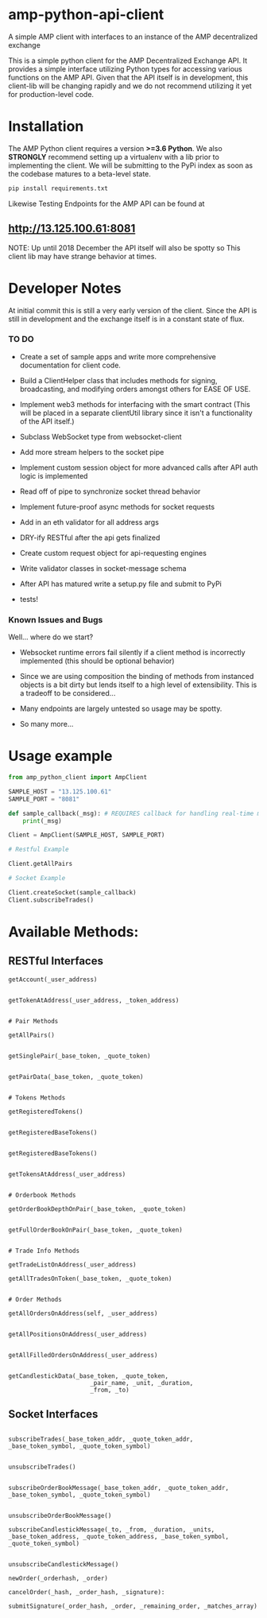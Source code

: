 # amp-python-api-client
A simple AMP client with interfaces to an instance of the AMP decentralized exchange

This is a simple python client for the AMP Decentralized Exchange API.
It provides a simple interface utilizing Python types for accessing
various functions on the AMP API.  Given that the API itself is in
development, this client-lib will be changing rapidly and we do not
recommend utilizing it yet for production-level code.

# Installation
The AMP Python client requires a version **>=3.6 Python**. We also
**STRONGLY** recommend setting up a virtualenv with a lib prior to implementing
the client.  We will be submitting to the PyPi index as soon as the codebase
matures to a beta-level state.

```python
pip install requirements.txt
```

Likewise Testing Endpoints for the AMP API can be found at

## http://13.125.100.61:8081

NOTE: Up until 2018 December the API itself will also be spotty so This
client lib may have strange behavior at times.

# Developer Notes

At initial commit this is still a very early version of the client.  Since the
API is still in development and the exchange itself is in a constant state of
flux.

### TO DO



* Create a set of sample apps and write more comprehensive documentation for
client code.

* Build a ClientHelper class that includes methods for signing, broadcasting, and modifying orders amongst others for EASE OF USE.

* Implement web3 methods for interfacing with the smart contract (This will
  be placed in a separate clientUtil library since it isn't a functionality of the API itself.)

* Subclass WebSocket type from websocket-client

* Add more stream helpers to the socket pipe

* Implement custom session object for more advanced calls after API auth logic is implemented

* Read off of pipe to synchronize socket thread behavior

* Implement future-proof async methods for socket requests

* Add in an eth validator for all address args

* DRY-ify RESTful after the api gets finalized

* Create custom request object for  api-requesting engines

* Write validator classes in socket-message schema

* After API has matured write a setup.py file and submit to PyPi

* tests!


### Known Issues and Bugs

Well... where do we start?

* Websocket runtime errors fail silently if a client method is incorrectly implemented (this should be optional behavior)

* Since we are using composition the binding of methods from instanced objects is a bit dirty but lends itself to a high level of extensibility.  This is a tradeoff to be considered...

* Many endpoints are largely untested so usage may be spotty.

* So many more...

# Usage example

```python
from amp_python_client import AmpClient

SAMPLE_HOST = "13.125.100.61"
SAMPLE_PORT = "8081"

def sample_callback(_msg): # REQUIRES callback for handling real-time messages from socket
    print(_msg)

Client = AmpClient(SAMPLE_HOST, SAMPLE_PORT)

# Restful Example

Client.getAllPairs

# Socket Example

Client.createSocket(sample_callback)
Client.subscribeTrades()
```


# Available Methods:

## RESTful Interfaces

```
getAccount(_user_address)


getTokenAtAddress(_user_address, _token_address)


# Pair Methods

getAllPairs()


getSinglePair(_base_token, _quote_token)


getPairData(_base_token, _quote_token)


# Tokens Methods

getRegisteredTokens()


getRegisteredBaseTokens()


getRegisteredBaseTokens()


getTokensAtAddress(_user_address)


# Orderbook Methods

getOrderBookDepthOnPair(_base_token, _quote_token)


getFullOrderBookOnPair(_base_token, _quote_token)


# Trade Info Methods

getTradeListOnAddress(_user_address)

getAllTradesOnToken(_base_token, _quote_token)


# Order Methods

getAllOrdersOnAddress(self, _user_address)


getAllPositionsOnAddress(_user_address)


getAllFilledOrdersOnAddress(_user_address)


getCandlestickData(_base_token, _quote_token,
                       _pair_name, _unit, _duration,
                       _from, _to)

```


## Socket Interfaces


```

subscribeTrades(_base_token_addr, _quote_token_addr, _base_token_symbol, _quote_token_symbol)


unsubscribeTrades()


subscribeOrderBookMessage(_base_token_addr, _quote_token_addr, _base_token_symbol, _quote_token_symbol)


unsubscribeOrderBookMessage()

subscribeCandlestickMessage(_to, _from, _duration, _units, _base_token_address, _quote_token_address, _base_token_symbol, _quote_token_symbol)


unsubscribeCandlestickMessage()

newOrder(_orderhash, _order)

cancelOrder(_hash, _order_hash, _signature):

submitSignature(_order_hash, _order, _remaining_order, _matches_array)
```
